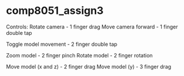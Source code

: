 # comp8051_assign3

Controls:
Rotate camera - 1 finger drag
Move camera forward - 1 finger double tap

Toggle model movement - 2 finger double tap

Zoom model - 2 finger pinch
Rotate model - 2 finger rotation

Move model (x and z) - 2 finger drag
Move model (y) - 3 finger drag